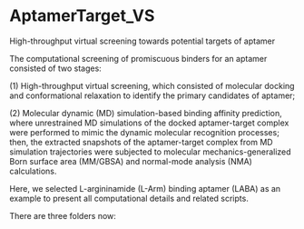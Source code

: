 # AptamerTarget_VS
High-throughput virtual screening towards potential targets of aptamer

The computational screening of promiscuous binders for an aptamer consisted of two stages: 

(1) High-throughput virtual screening, which consisted of molecular docking and conformational relaxation to identify the primary candidates of aptamer;

(2) Molecular dynamic (MD) simulation-based binding affinity prediction, where unrestrained MD simulations of the docked aptamer-target complex were performed to mimic the dynamic molecular recognition processes; then, the extracted snapshots of the aptamer-target complex from MD simulation trajectories were subjected to molecular mechanics-generalized Born surface area (MM/GBSA) and normal-mode analysis (NMA) calculations.

Here, we selected L-argininamide (L-Arm) binding aptamer (LABA) as an example to present all computational details and related scripts.

There are three folders now:

